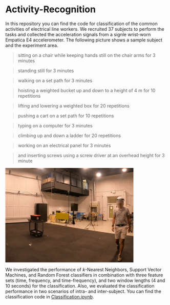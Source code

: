 # Activity-Recognition

In this repository you can find the code for classification of the common activities of electrical line workers. We recruited 37 subjects to perform the tasks and collected the acceleration signals from a signle wrist-worn Empatica E4 accelerometer. The following picture shows a sample subject and the experiment area.

> sitting on a chair while keeping hands still on the chair arms for 3 minutes

> standing still for 3 minutes

> walking on a set path for 3 minutes

> hoisting a weighted bucket up and down to a height of 4 m for 10 repetitions

> lifting and lowering a weighted box for 20 repetitions

> pushing a cart on a set path for 10 repetitions

> typing on a computer for 3 minutes

> climbing up and down a ladder for 20 repetitions

> working on an electrical panel for 3 minutes

> and inserting screws using a screw driver at an overhead height for 3 minute

<!-- ![image](./images/wrist.png) -->
<!-- <div style="text-align:center"><img src="./images/wrist.png" alt="subject" width="400"/></div> -->

<img align="center" src="./images/wrist.png" alt="subject" width="400"/>

We investigated the performance of *k*-Nearest Neighbors, Support Vector Machines, and Random Forest classifiers in combination with three feature sets (time, frequency, and time-frequency), and  two window lengths (4 and 10 seconds) for the classification. Also, we evaluated the classification performance in two scenarios of intra- and inter-subject. You can find the classification code in [Classification.ipynb](Classification.ipynb).